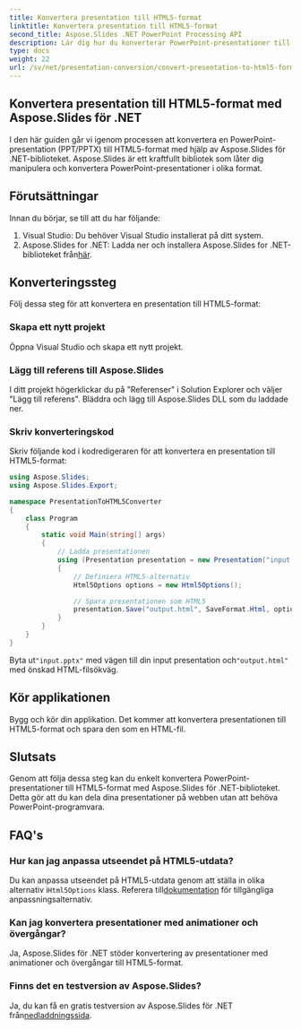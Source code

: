 ```yaml
---
title: Konvertera presentation till HTML5-format
linktitle: Konvertera presentation till HTML5-format
second_title: Aspose.Slides .NET PowerPoint Processing API
description: Lär dig hur du konverterar PowerPoint-presentationer till HTML5-format med Aspose.Slides för .NET. Enkel och effektiv konvertering för webbdelning.
type: docs
weight: 22
url: /sv/net/presentation-conversion/convert-presentation-to-html5-format/
---
```

## Konvertera presentation till HTML5-format med Aspose.Slides för .NET

I den här guiden går vi igenom processen att konvertera en PowerPoint-presentation (PPT/PPTX) till HTML5-format med hjälp av Aspose.Slides för .NET-biblioteket. Aspose.Slides är ett kraftfullt bibliotek som låter dig manipulera och konvertera PowerPoint-presentationer i olika format.

## Förutsättningar

Innan du börjar, se till att du har följande:

1. Visual Studio: Du behöver Visual Studio installerat på ditt system.
2.  Aspose.Slides for .NET: Ladda ner och installera Aspose.Slides for .NET-biblioteket från[här](https://downloads.aspose.com/slides/net).

## Konverteringssteg

Följ dessa steg för att konvertera en presentation till HTML5-format:

### Skapa ett nytt projekt

Öppna Visual Studio och skapa ett nytt projekt.

### Lägg till referens till Aspose.Slides

I ditt projekt högerklickar du på "Referenser" i Solution Explorer och väljer "Lägg till referens". Bläddra och lägg till Aspose.Slides DLL som du laddade ner.

### Skriv konverteringskod

Skriv följande kod i kodredigeraren för att konvertera en presentation till HTML5-format:

```csharp
using Aspose.Slides;
using Aspose.Slides.Export;

namespace PresentationToHTML5Converter
{
    class Program
    {
        static void Main(string[] args)
        {
            // Ladda presentationen
            using (Presentation presentation = new Presentation("input.pptx"))
            {
                // Definiera HTML5-alternativ
                Html5Options options = new Html5Options();

                // Spara presentationen som HTML5
                presentation.Save("output.html", SaveFormat.Html, options);
            }
        }
    }
}
```

 Byta ut`"input.pptx"` med vägen till din input presentation och`"output.html"` med önskad HTML-filsökväg.

## Kör applikationen

Bygg och kör din applikation. Det kommer att konvertera presentationen till HTML5-format och spara den som en HTML-fil.

## Slutsats

Genom att följa dessa steg kan du enkelt konvertera PowerPoint-presentationer till HTML5-format med Aspose.Slides för .NET-biblioteket. Detta gör att du kan dela dina presentationer på webben utan att behöva PowerPoint-programvara.

## FAQ's

### Hur kan jag anpassa utseendet på HTML5-utdata?

Du kan anpassa utseendet på HTML5-utdata genom att ställa in olika alternativ i`Html5Options` klass. Referera till[dokumentation](https://reference.aspose.com/slides/net/aspose.slides.export/html5options) för tillgängliga anpassningsalternativ.

### Kan jag konvertera presentationer med animationer och övergångar?

Ja, Aspose.Slides för .NET stöder konvertering av presentationer med animationer och övergångar till HTML5-format.

### Finns det en testversion av Aspose.Slides?

 Ja, du kan få en gratis testversion av Aspose.Slides för .NET från[nedladdningssida](https://releases.aspose.com/slides/net).